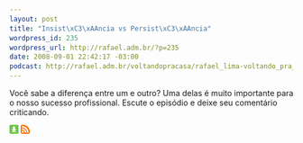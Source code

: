 ```yaml
--- 
layout: post
title: "Insist\xC3\xAAncia vs Persist\xC3\xAAncia"
wordpress_id: 235
wordpress_url: http://rafael.adm.br/?p=235
date: 2008-09-01 22:42:17 -03:00
podcast: http://rafael.adm.br/voltandopracasa/rafael_lima-voltando_pra_casa-0014.mp3
---
```

Você sabe a diferença entre um e outro? Uma delas é muito importante para o nosso sucesso profissional. Escute o episódio e deixe seu comentário criticando.

<a class="noborder" title="Download" href="http://rafael.adm.br/voltandopracasa/rafael_lima-voltando_pra_casa-0014.mp3"><img src="/wp-content/themes/rafael_lima-rockinblue/images/download_green.gif" border="0" alt="Download" /></a> <a class="noborder" title="RSS" href="http://feeds.feedburner.com/rafael_lima_podcast"><img src="/wp-content/themes/rafael_lima-rockinblue/images/icn-feed-16x16.png" border="0" alt="RSS" /></a>

